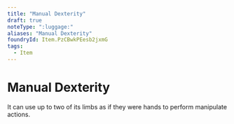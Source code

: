 ```yaml
---
title: "Manual Dexterity"
draft: true
noteType: ":luggage:"
aliases: "Manual Dexterity"
foundryId: Item.PzCBwkPEesb2jxmG
tags:
  - Item
---
```


# Manual Dexterity

It can use up to two of its limbs as if they were hands to perform manipulate actions.
